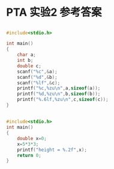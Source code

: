 # PTA 实验2 参考答案



## 

```c
#include<stdio.h>

int main()
{
    char a;
    int b;
    double c;
    scanf("%c",&a);
    scanf("%d",&b);
    scanf("%lf",&c);
    printf("%c,%zu\n",a,sizeof(a));
    printf("%d,%zu\n",b,sizeof(b));
    printf("%.6lf,%zu\n",c,sizeof(c));
}
```

## 

```c
#include<stdio.h>
int main()
{
    double x=0;
    x=5*3*3;
    printf("height = %.2f",x);
    return 0;
}
```





























